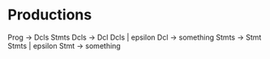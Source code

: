 # Productions

Prog -> Dcls Stmts
Dcls -> Dcl Dcls | epsilon
Dcl -> something
Stmts -> Stmt Stmts | epsilon
Stmt -> something
